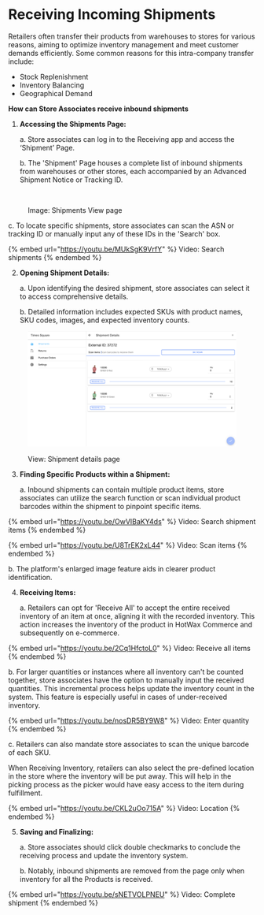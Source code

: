 # Receiving Incoming Shipments

Retailers often transfer their products from warehouses to stores for various reasons, aiming to optimize inventory management and meet customer demands efficiently. Some common reasons for this intra-company transfer include:

- Stock Replenishment
- Inventory Balancing
- Geographical Demand

**How can Store Associates receive inbound shipments**

1. **Accessing the Shipments Page:**

   a. Store associates can log in to the Receiving app and access the ‘Shipment’ Page.
   
   b. The 'Shipment' Page houses a complete list of inbound shipments from warehouses or other stores, each accompanied by an Advanced Shipment Notice or Tracking ID.

<figure><img src="../.gitbook/assets/Screenshot 2023-10-19 at 6.11.45 PM.png" alt=""><figcaption><p>Image: Shipments View page</p></figcaption></figure>
   
   c. To locate specific shipments, store associates can scan the ASN or tracking ID or manually input any of these IDs in the 'Search' box.

{% embed url="https://youtu.be/MUkSgK9VrfY" %}
Video: Search shipments
{% endembed %}

2. **Opening Shipment Details:**

   a. Upon identifying the desired shipment, store associates can select it to access comprehensive details.
   
   b. Detailed information includes expected SKUs with product names, SKU codes, images, and expected inventory counts.

<figure><img src="../.gitbook/assets/Screenshot 2023-10-19 at 6.13.37 PM.png" alt=""><figcaption><p>View: Shipment details page</p></figcaption></figure>


3. **Finding Specific Products within a Shipment:**

   a. Inbound shipments can contain multiple product items, store associates can utilize the search function or scan individual product barcodes within the shipment to pinpoint specific items.

{% embed url="https://youtu.be/OwVIBaKY4ds" %}
Video: Search shipment items
{% endembed %}

{% embed url="https://youtu.be/U8TrEK2xL44" %}
Video: Scan items
{% endembed %}
   
   b. The platform's enlarged image feature aids in clearer product identification.

4. **Receiving Items:**

   a. Retailers can opt for 'Receive All' to accept the entire received inventory of an item at once, aligning it with the recorded inventory. This action increases the inventory of the product in HotWax Commerce and subsequently on e-commerce.

{% embed url="https://youtu.be/2Cq1HfctoL0" %}
Video: Receive all items
{% endembed %}
   
   b. For larger quantities or instances where all inventory can't be counted together, store associates have the option to manually input the received quantities. This incremental process helps update the inventory count in the system. This feature is especially useful in cases of under-received inventory.

{% embed url="https://youtu.be/nosDR5BY9W8" %}
Video: Enter quantity
{% endembed %}
   
   c. Retailers can also mandate store associates to scan the unique barcode of each SKU. 

When Receiving Inventory, retailers can also select the pre-defined location in the store where the inventory will be put away. This will help in the picking process as the picker would have easy access to the item during fulfillment.

{% embed url="https://youtu.be/CKL2uOo715A" %}
Video: Location
{% endembed %}


5. **Saving and Finalizing:**

   a. Store associates should click double checkmarks to conclude the receiving process and update the inventory system.
   
   b. Notably, inbound shipments are removed from the page only when inventory for all the Products is received.

{% embed url="https://youtu.be/sNETVOLPNEU" %}
Video: Complete shipment
{% endembed %}


